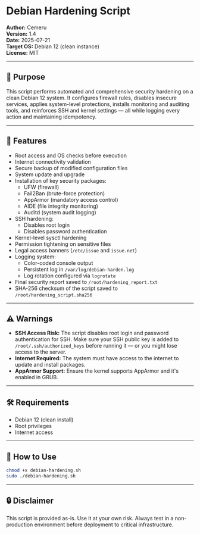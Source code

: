 # Debian Hardening Script

**Author:** Cemeru  
**Version:** 1.4  
**Date:** 2025-07-21  
**Target OS:** Debian 12 (clean instance)  
**License:** MIT

---

## 📌 Purpose

This script performs automated and comprehensive security hardening on a clean Debian 12 system. It configures firewall rules, disables insecure services, applies system-level protections, installs monitoring and auditing tools, and reinforces SSH and kernel settings — all while logging every action and maintaining idempotency.

---

## 🚀 Features

- Root access and OS checks before execution
- Internet connectivity validation
- Secure backup of modified configuration files
- System update and upgrade
- Installation of key security packages:
  - UFW (firewall)
  - Fail2Ban (brute-force protection)
  - AppArmor (mandatory access control)
  - AIDE (file integrity monitoring)
  - Auditd (system audit logging)
- SSH hardening:
  - Disables root login
  - Disables password authentication
- Kernel-level sysctl hardening
- Permission tightening on sensitive files
- Legal access banners (`/etc/issue` and `issue.net`)
- Logging system:
  - Color-coded console output
  - Persistent log in `/var/log/debian-harden.log`
  - Log rotation configured via `logrotate`
- Final security report saved to `/root/hardening_report.txt`
- SHA-256 checksum of the script saved to `/root/hardening_script.sha256`

---

## ⚠️ Warnings

- **SSH Access Risk:** The script disables root login and password authentication for SSH. Make sure your SSH public key is added to `/root/.ssh/authorized_keys` before running it — or you might lose access to the server.
- **Internet Required:** The system must have access to the internet to update and install packages.
- **AppArmor Support:** Ensure the kernel supports AppArmor and it's enabled in GRUB.

---

## 🛠 Requirements

- Debian 12 (clean install)
- Root privileges
- Internet access

---

## 🧪 How to Use

```bash
chmod +x debian-hardening.sh
sudo ./debian-hardening.sh
```

---

## 🔒 Disclaimer
This script is provided as-is. Use it at your own risk. Always test in a non-production environment before deployment to critical infrastructure.
